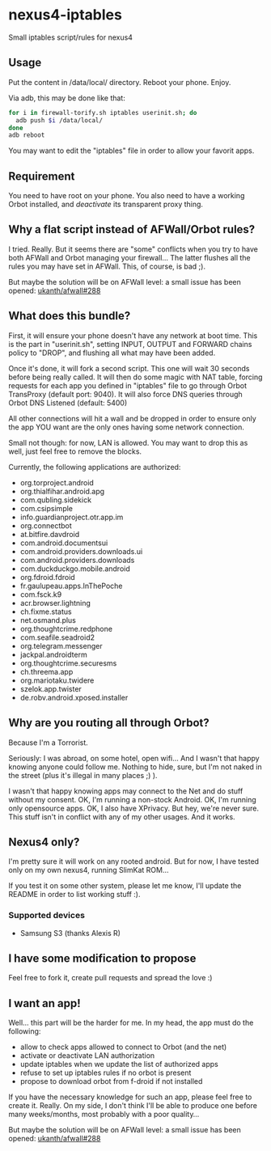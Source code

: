 # nexus4-iptables

Small iptables script/rules for nexus4

## Usage
Put the content in /data/local/ directory. Reboot your phone. Enjoy.

Via adb, this may be done like that:
```Bash
for i in firewall-torify.sh iptables userinit.sh; do
  adb push $i /data/local/
done
adb reboot
```

You may want to edit the "iptables" file in order to allow your favorit apps.

## Requirement
You need to have root on your phone. You also need to have a working Orbot installed,
and *deactivate* its transparent proxy thing.

## Why a flat script instead of AFWall/Orbot rules?
I tried. Really. But it seems there are "some" conflicts when you try to have both AFWall
and Orbot managing your firewall… The latter flushes all the rules you may have set in AFWall.
This, of course, is bad ;).

But maybe the solution will be on AFWall level: a small issue has been opened: [ukanth/afwall#288](https://github.com/ukanth/afwall/issues/288)

## What does this bundle?
First, it will ensure your phone doesn't have any network at boot time. This is the part in "userinit.sh",
setting INPUT, OUTPUT and FORWARD chains policy to "DROP", and flushing all what may have been added.

Once it's done, it will fork a second script. This one will wait 30 seconds before being really called.
It will then do some magic with NAT table, forcing requests for each app you defined in "iptables" file
to go through Orbot TransProxy (default port: 9040).
It will also force DNS queries through Orbot DNS Listened (default: 5400)

All other connections will hit a wall and be dropped in order to ensure only the app YOU want are the only ones
having some network connection.

Small not though: for now, LAN is allowed. You may want to drop this as well, just feel free to remove the blocks.

Currently, the following applications are authorized:
  * org.torproject.android
  * org.thialfihar.android.apg
  * com.qubling.sidekick
  * com.csipsimple
  * info.guardianproject.otr.app.im
  * org.connectbot
  * at.bitfire.davdroid
  * com.android.documentsui
  * com.android.providers.downloads.ui
  * com.android.providers.downloads
  * com.duckduckgo.mobile.android
  * org.fdroid.fdroid
  * fr.gaulupeau.apps.InThePoche
  * com.fsck.k9
  * acr.browser.lightning
  * ch.fixme.status
  * net.osmand.plus
  * org.thoughtcrime.redphone
  * com.seafile.seadroid2
  * org.telegram.messenger
  * jackpal.androidterm
  * org.thoughtcrime.securesms
  * ch.threema.app
  * org.mariotaku.twidere
  * szelok.app.twister
  * de.robv.android.xposed.installer

## Why are you routing all through Orbot?
Because I'm a Torrorist.

Seriously: I was abroad, on some hotel, open wifi… And I wasn't that happy knowing anyone could follow me. Nothing to hide, sure,
but I'm not naked in the street (plus it's illegal in many places ;) ).

I wasn't that happy knowing apps may connect to the Net and do stuff without my consent. OK, I'm running a non-stock Android. OK,
I'm running only opensource apps. OK, I also have XPrivacy. But hey, we're never sure. This stuff isn't in conflict with any
of my other usages. And it works.

## Nexus4 only?
I'm pretty sure it will work on any rooted android. But for now, I have tested only on my own nexus4, running SlimKat ROM…

If you test it on some other system, please let me know, I'll update the README in order to list working stuff :).

### Supported devices
  * Samsung S3 (thanks Alexis R)

## I have some modification to propose
Feel free to fork it, create pull requests and spread the love :)

## I want an app!
Well… this part will be the harder for me. In my head, the app must do the following:
  * allow to check apps allowed to connect to Orbot (and the net)
  * activate or deactivate LAN authorization
  * update iptables when we update the list of authorized apps
  * refuse to set up iptables rules if no orbot is present
  * propose to download orbot from f-droid if not installed

If you have the necessary knowledge for such an app, please feel free to create it. Really.
On my side, I don't think I'll be able to produce one before many weeks/months, most probably with a poor quality…

But maybe the solution will be on AFWall level: a small issue has been opened: [ukanth/afwall#288](https://github.com/ukanth/afwall/issues/288)
